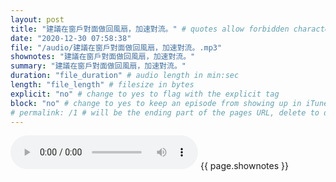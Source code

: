```yaml
---
layout: post
title: "建議在窗戶對面做回風扇，加速對流。" # quotes allow forbidden characters like the colon
date: "2020-12-30 07:58:38"
file: "/audio/建議在窗戶對面做回風扇，加速對流。.mp3"
shownotes: "建議在窗戶對面做回風扇，加速對流。"
summary: "建議在窗戶對面做回風扇，加速對流。"
duration: "file_duration" # audio length in min:sec
length: "file_length" # filesize in bytes
explicit: "no" # change to yes to flag with the explicit tag
block: "no" # change to yes to keep an episode from showing up in iTunes
# permalink: /1 # will be the ending part of the pages URL, delete to default to the title
---
```


<audio controls>
<source src="{{site.url}}{{site.baseurl}}{{ page.file }}" type="audio/x-mp3">
Your browser does not support the audio element.
</audio>
{{ page.shownotes }}
